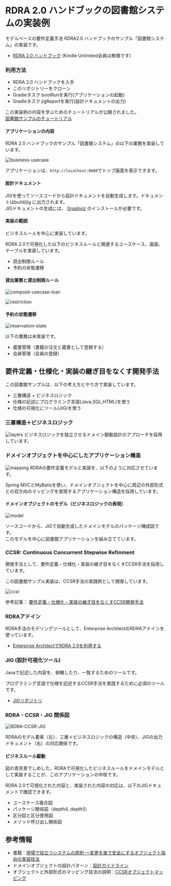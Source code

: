# RDRA 2.0 ハンドブックの図書館システムの実装例

モデルベースの要件定義手法 RDRA2.0 ハンドブックのサンプル「図書館システム」の実装です。
* [RDRA 2.0 ハンドブック](https://www.amazon.co.jp/RDRA2-0-%E3%83%8F%E3%83%B3%E3%83%89%E3%83%96%E3%83%83%E3%82%AF-%E8%BB%BD%E3%81%8F%E6%9F%94%E8%BB%9F%E3%81%A7%E7%B2%BE%E5%BA%A6%E3%81%AE%E9%AB%98%E3%81%84%E8%A6%81%E4%BB%B6%E5%AE%9A%E7%BE%A9%E3%81%AE%E3%83%A2%E3%83%87%E3%83%AA%E3%83%B3%E3%82%B0%E6%89%8B%E6%B3%95-%E7%A5%9E%E5%B4%8E%E5%96%84%E5%8F%B8-ebook/dp/B07STQZFBX/ref=sr_1_1?__mk_ja_JP=%E3%82%AB%E3%82%BF%E3%82%AB%E3%83%8A&keywords=rdra2.0&qid=1585531997&sr=8-1) (Kindle Unlimited会員は無償です)

### 利用方法

* RDRA 2.0 ハンドブックを入手
* このリポジトリーをクローン
* Gradleタスク bootRunを実行(アプリケーションの起動)
* Gradleタスク jigReportを実行(設計ドキュメントの出力)

この実装例の内容を学ぶためのチュートリアルが公開されました。  
[図書館サンプルのチュートリアル](https://github.com/jnuank/library/tree/master/tutorial)

#### アプリケーションの内容
RDRA 2.0 ハンドブックのサンプル「図書館システム」の以下の業務を実装しています。

![business-usecase](https://user-images.githubusercontent.com/3654676/83082211-b4c08380-a0bd-11ea-8c31-a2b413c60c32.png)

アプリケーションは、```http://localhost:8080```でトップ画面を表示できます。

#### 設計ドキュメント
JIGを使ってソースコードから設計ドキュメントを自動生成します。ドキュメントはbuild/jig に出力されます。  
JIGドキュメントの生成には、 [Graphviz](https://www.graphviz.org/) のインストールが必要です。

#### 実装の範囲
ビジネスルールを中心に実装しています。

RDRA 2.0で可視化した以下のビジネスルールと関連するユースケース、画面、テーブルを実装しています。

* 貸出制限ルール
* 予約の状態遷移

#### 貸出業務と貸出制限ルール

![composit-usecase-loan](https://user-images.githubusercontent.com/3654676/83082272-e6394f00-a0bd-11ea-97c1-7e2e4cc3299c.png)

![restriction](https://user-images.githubusercontent.com/3654676/83082253-da4d8d00-a0bd-11ea-9963-7f3259da6153.png)

#### 予約の状態遷移

![reservatoin-state](https://user-images.githubusercontent.com/3654676/83082235-cbff7100-a0bd-11ea-8ecb-25cf8eef6f9b.png)

以下の業務は未実装です。

* 蔵書管理（書籍の注文と蔵書として登録する）
* 会員管理（会員の登録）

## 要件定義・仕様化・実装の継ぎ目をなくす開発手法

この図書館サンプルは、以下の考え方とやり方で実装しています。

* 三層構造 + ビジネスロジック
* 仕様の記述にプログラミング言語(Java,SQL,HTML)を使う
* 仕様の可視化にツール(JIG)を使う

### 三層構造＋ビジネスロジック

![layers](https://user-images.githubusercontent.com/3654676/82853460-ce888c00-9f40-11ea-8aa9-39bf8d505914.jpg)
ビジネスロジックを独立させるドメイン駆動設計のアプローチを採用しています。

### ドメインオブジェクトを中心にしたアプリケーション構造

![mapping](https://user-images.githubusercontent.com/3654676/82853466-d0524f80-9f40-11ea-9d58-9c781c062b0f.jpg)
RDRAの要件定義モデルと実装を、以下のように対応させています。

Spring MVCとMyBatisを使い、ドメインオブジェクトを中心に周辺の外部形式との双方向のマッピングを実現するアプリケーション構造を採用しています。

#### ドメインオブジェクトのモデル（ビジネスロジックの表現）

![model](https://user-images.githubusercontent.com/3654676/83083740-e3405d80-a0c1-11ea-9765-4b46efccee40.png)

ソースコードから、JIGで自動生成したドメインモデルのパッケージ構成図です。  
このモデルを中心に図書館アプリケーションを組み立てています。

### CCSR: Continuous Concurrent Stepwise Refinment

開発手法として、要件定義・仕様化・実装の継ぎ目をなくすCCSR手法を採用しています。

この図書館サンプル実装は、CCSR手法の実践例として開発しています。

![ccsr](https://user-images.githubusercontent.com/3654676/82853451-cb8d9b80-9f40-11ea-8c8d-ec8a74f2194f.jpg)

参考記事： [要件定義・仕様化・実装の継ぎ目をなくすCCSR開発手法](https://masuda220.hatenablog.com/entry/2020/05/27/103750)

### RDRAアドイン 

RDRA手法のモデリングツールとして、Enterprise ArchitectのRDRAアドインを使っています。

* [Enterprise ArchitectでRDRA 2.0を利用する](https://www.sparxsystems.jp/products/EA/tech/RDRA.htm)

### JIG (設計可視化ツール)

Javaで記述した内容を、俯瞰したり、一覧するためのツールです。

プログラミング言語で仕様を記述するCCSR手法を実践するために必須のツールです。

* [JIGリポジトリ](https://github.com/dddjava/jig)

### RDRA - CCSR - JIG 関係図

![RDRA-CCSR-JIG](https://user-images.githubusercontent.com/3654676/82853471-d3e5d680-9f40-11ea-8bdb-e6de0bd28672.jpg)

RDRAのモデル要素（左）、三層＋ビジネスロジックの構造（中央）、JIGの出力ドキュメント（右）の対応関係です。

#### ビジネスルール駆動

図の青背景でしめした、RDRAで可視化したビジネスルールをドメインモデルとして実装することが、このアプリケーションの中核です。

RDRA 2.0で可視化された内容と、実装された内容の対応は、以下のJIGドキュメントで確認できます。

* ユースケース複合図
* パッケージ関係図（depth4, depth5）
* 区分図と区分使用図
* メソッド呼び出し関係図

## 参考情報

* 書籍：[現場で役立つシステムの原則 ～変更を楽で安全にするオブジェクト指向の実装技法](https://gihyo.jp/本/2017/978-4-7741-9087-7)
* ドメインオブジェクトの設計パターン：[設計ガイドライン](https://github.com/masuda220/business-logic-patterns/wiki/%E8%A8%AD%E8%A8%88%E3%82%AC%E3%82%A4%E3%83%89%E3%83%A9%E3%82%A4%E3%83%B3)
* オブジェクトと外部形式のマッピング技法の説明：[CCSRオブジェクトマッピング](https://github.com/system-sekkei/ccsr-object-mapping)